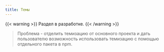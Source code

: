 ```yaml
---
title: Темы
---
```



{{< warning >}}
Раздел в разработке.
{{< /warning >}}

> Проблема - отделить темизацию от
  основного проекта и дать пользователю возможность использовать темизацию с помощью
  отдельного пакета в npm. 
